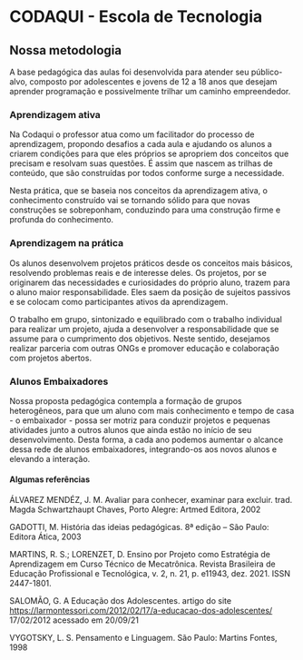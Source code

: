 # CODAQUI - Escola de Tecnologia
## Nossa metodologia

A base pedagógica das aulas foi desenvolvida para atender seu público-alvo, composto por adolescentes e jovens de 12 a 18 anos que desejam aprender programação e possivelmente trilhar um caminho empreendedor.

### Aprendizagem ativa

Na Codaqui o professor atua como um facilitador do processo de aprendizagem, propondo desafios a cada aula e ajudando os alunos a criarem condições para que eles próprios se apropriem dos conceitos que precisam e resolvam suas questões. É assim que nascem as trilhas de conteúdo, que  são construídas por todos conforme surge a necessidade.

Nesta prática, que se baseia nos conceitos da aprendizagem ativa, o conhecimento construído vai se tornando sólido para que novas construções se sobreponham, conduzindo para uma construção firme e profunda do conhecimento.

### Aprendizagem na prática

Os alunos desenvolvem projetos práticos desde os conceitos mais básicos, resolvendo problemas reais e de interesse deles. Os projetos, por se originarem das necessidades e curiosidades do próprio aluno, trazem para o aluno maior responsabilidade. Eles saem da posição de sujeitos passivos e se colocam como participantes ativos da aprendizagem.

O trabalho em grupo, sintonizado e equilibrado com o trabalho individual para realizar um projeto, ajuda a desenvolver a responsabilidade que se assume para o cumprimento dos objetivos. Neste sentido, desejamos realizar parceria com outras ONGs e promover educação e colaboração com projetos abertos.

### Alunos Embaixadores

Nossa proposta pedagógica contempla a formação de grupos heterogêneos, para que um aluno com mais conhecimento e tempo de casa - o embaixador - possa ser motriz para conduzir projetos e pequenas atividades junto a outros alunos que ainda estão no início de seu desenvolvimento. Desta forma, a cada ano podemos aumentar o alcance dessa rede de alunos embaixadores, integrando-os aos novos alunos e elevando a interação.


#### Algumas referências

ÁLVAREZ MENDÉZ, J. M. Avaliar para conhecer, examinar para excluir. trad.  Magda Schwartzhaupt Chaves, Porto Alegre: Artmed Editora, 2002

GADOTTI, M. História das ideias pedagógicas. 8ª edição – São Paulo: Editora Ática, 2003

MARTINS, R. S.; LORENZET, D. Ensino por Projeto como Estratégia de Aprendizagem em Curso Técnico de Mecatrônica. Revista Brasileira de Educação Profissional e Tecnológica, v. 2, n. 21, p. e11943, dez. 2021. ISSN 2447-1801.

SALOMÃO, G. A Educação dos Adolescentes. artigo do site  https://larmontessori.com/2012/02/17/a-educacao-dos-adolescentes/  17/02/2012 acessado em 20/09/21

VYGOTSKY, L. S. Pensamento e Linguagem. São Paulo: Martins Fontes, 1998
